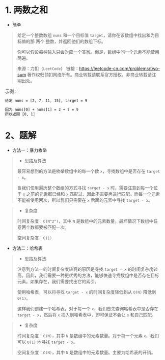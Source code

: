 # 1. 两数之和

* 简单

> 给定一个整数数组 `nums` 和一个目标值 `target`，请你在该数组中找出和为目标值的那 两个 整数，并返回他们的数组下标。
>
> 你可以假设每种输入只会对应一个答案。但是，数组中同一个元素不能使用两遍。
>
> 来源：力扣（`LeetCode`）
> 链接：https://leetcode-cn.com/problems/two-sum
> 著作权归领扣网络所有。商业转载请联系官方授权，非商业转载请注明出处。

示例：

```tex
给定 nums = [2, 7, 11, 15], target = 9

因为 nums[0] + nums[1] = 2 + 7 = 9
所以返回 [0, 1]
```

# 2、题解

* 方法一：暴力枚举

> - 思路及算法
> 
> 最容易想到的方法是枚举数组中的每一个数 `x`，寻找数组中是否存在 `target - x`。
> 
> 当我们使用遍历整个数组的方式寻找 `target - x` 时，需要注意到每一个位于 `x` 之前的元素都已经和 `x` 匹配过，因此不需要再进行匹配。而每一个元素不能被使用两次，所以我们只需要在 `x` 后面的元素中寻找 `target - x`。

> - 复杂度
> 
> 时间复杂度：`O(N^2^)`，其中 `N` 是数组中的元素数量。最坏情况下数组中任意两个数都要被匹配一次。
> 
> 空间复杂度：`O(1)`

* 方法二：哈希表

> - 思路及算法
>
> 注意到方法一的时间复杂度较高的原因是寻找 `target - x` 的时间复杂度过高。因此，我们需要一种更优秀的方法，能够快速寻找数组中是否存在目标元素。如果存在，我们需要找出它的索引。
>
> 使用哈希表，可以将寻找 `target - x` 的时间复杂度降低到从 `O(N)` 降低到 `O(1)`。
>   
> 这样我们创建一个哈希表，对于每一个 `x`，我们首先查询哈希表中是否存在 `target - x`，然后将 `x` 插入到哈希表中，即可保证不会让 `x` 和自己匹配。

> - 复杂度
>
> 时间复杂度：`O(N)`，其中 `N` 是数组中的元素数量。对于每一个元素 `x`，我们可以 `O(1)` 地寻找 `target - x`。
>
> 空间复杂度：`O(N)`，其中 `N` 是数组中的元素数量。主要为哈希表的开销。